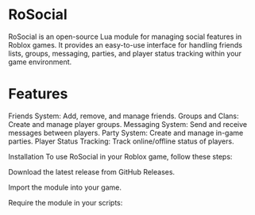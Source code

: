 # RoSocial

RoSocial is an open-source Lua module for managing social features in Roblox games. It provides an easy-to-use interface for handling friends lists, groups, messaging, parties, and player status tracking within your game environment.

# Features
Friends System: Add, remove, and manage friends.
Groups and Clans: Create and manage player groups.
Messaging System: Send and receive messages between players.
Party System: Create and manage in-game parties.
Player Status Tracking: Track online/offline status of players.

Installation
To use RoSocial in your Roblox game, follow these steps:

Download the latest release from GitHub Releases.

Import the module into your game.

Require the module in your scripts:
